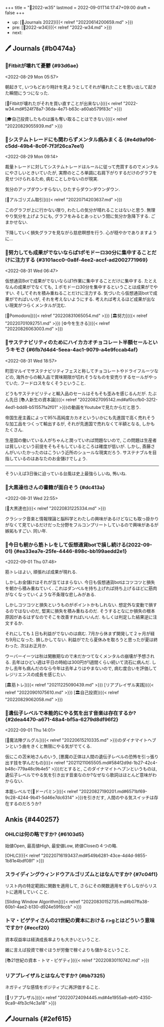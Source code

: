 +++
title = "📓2022-w35"
lastmod = 2022-09-01T14:17:47+09:00
draft = false
+++

-   up: [📅Journals 2022]({{< relref "20220614200659.md" >}})
-   pre: [📓2022-w34]({{< relref "2022-w34.md" >}})
-   next:


## 🖊 Journals {#b0474a}


### 💭Fitbitが壊れて憂鬱 {#93d6ae}

<span class="timestamp-wrapper"><span class="timestamp">&lt;2022-08-29 Mon 05:57&gt;</span></span>

朝起きて, いつもどおり時計を見ようとしてそれが壊れたことを思い出して起きた瞬間にうつになった.

[💭Fitbitが壊れたがそれを買い直すことが出来ない]({{< relref "2022-w34.md#524f78a7-36da-4e71-b63c-a60ab579f83c" >}})

[🎓自己投資したものは誰も奪い取ることはできない]({{< relref "20220829055939.md" >}})


### 💭システムトレードにも関わらずメンタル病みまくる {#e4d9af06-c5dd-49b4-8c0f-7f3f26ca7ee1}

<span class="timestamp-wrapper"><span class="timestamp">&lt;2022-08-29 Mon 09:14&gt;</span></span>

裁量トレードに対してシステムトレードはルールに従って売買するのでメンタルにやさしいときいていたが, 実際のところ単調に右肩下がりするだけのグラフを見せつけられるため, 病むことしかないのが現実.

気分のアップダウンすらない, ひたすらダウンダウンダウン.

[📝アルゴリズム取引]({{< relref "20220714203637.md" >}})

このグラフが上に行かない限り, わたしの気分が晴れることはないと思う. 無理やり気分を上げようにも, グラフをみるとあっという間に気分か急降下する. ごまかせない.

下降していく損失グラフを見ながら慈悲瞑想を行う. 心が穏やかでありますように...


### 💭努力しても成果がでないならば1ポモドーロ30分に集中することだけに注力する {#3101acc0-0a8f-4ee2-accf-ad2002771969}

<span class="timestamp-wrapper"><span class="timestamp">&lt;2022-08-31 Wed 06:47&gt;</span></span>

仮想通貨Botで成果がでないならば1作業に集中することだけに集中する. たとえなんの成果がでなくても, １ポモドーロ30分を集中するということは成果がでやすい. そしてそれを積み重ねることだけに注力する. 気づいたら仮想通貨botで成果がでればいいが, それを考えないようにする. 考えれば考えるほど成果が出ない現実がつらくメンタルが沈む.

[🍅Pomodoro]({{< relref "20220831065054.md" >}}) [🏛努力]({{< relref "20220701092751.md" >}}) [⚙今を生きる]({{< relref "20220826063003.md" >}})


### 💭サステナビリティのためにハイカカオチョコレート半額セールというキモさ {#6fb7d4d4-5eea-4ac1-9079-a4e9fccab4af}

<span class="timestamp-wrapper"><span class="timestamp">&lt;2022-08-31 Wed 18:57&gt;</span></span>

町田マルイでサステナビリティフェスと称してチョコレートやドライフルーツなどの, 海外からの輸入品で賞味期限が切れそうなものを安売りするセールがやっていた. フードロスをなくそうということ.

どうもサステナビリティと輸入品のセールはそもそも歪みを感じるんだが. たぶん先日
[📚人新生の資本論]({{< relref "20220827095142.md#af0ccfb0-32f2-4ed1-bdd8-b51557fa2f01" >}})の動画をYoutubeで見たからだと思う.

帝国生産主義によって95%高純度カカオといういかにも先進国で高く売れそうな加工品をつくって輸出するが, それが先進国で売れなくて半額となる, しかもたくさん.

生産国の働いている人がちゃんと潤っていれば問題ないので, この問題は生産者は貧しいという前提をそもそもしているところは確度が低いが. しかし, 斎藤さんがいいたかったのはこういう近所のシュールな現実だろう. サステナブルを目指しているのはあなたのお金儲けでしょう.

---

そういえば3日後に迫っている台風は史上最強らしいね, 怖いね.


### 💭大黒達也さんの書籍が面白そう {#dc413a}

<span class="timestamp-wrapper"><span class="timestamp">&lt;2022-08-31 Wed 22:55&gt;</span></span>

[👨大黒達也]({{< relref "20220831225334.md" >}})

クラシック音楽と情報理論と脳科学とわたしの興味があるけどなにも取っ掛かりがなくて見ているだけだった分野をフルコンプリートしているので興味があるが嫉妬もすごい. 同い年.


### 💭今日も朝から筋トレをして仮想通貨botで損し続ける(2022-09-01) {#ea33ea7e-25fe-4446-898c-bb199aedd2e1}

<span class="timestamp-wrapper"><span class="timestamp">&lt;2022-09-01 Thu 07:48&gt;</span></span>

筋トレはよい, 頑張れば成果が現れる.

しかしお金儲けはそれが当てはまらない. 今日も仮想通貨botはコツコツと損失を朝から積み重ねていく. これはダンベルを持ち上げれば持ち上げるほどに筋肉がなくなっていくような不条理な悲しみがある.

しかしコツコツと損失というものがポイントかもしれない. 想定外な変動で損するのではないのだ, 堅実に損失を積み重ねるのだ. そうするとなにか損失の根本原因があるはずなのでそこを改善すればいいんだ. もしくは判定した結果逆に注文するか.

それにしても１日も利益がでないのは病む. 7月から休まず開発して２ヶ月が経ち9月になった. 損しかしてない. 利益がでたら夏休みを取ろうと思ったが夏は終わった. 次はお正月か.

ウーバーイーツは秋は閑散期なので未だかつてなくメンタルの崩壊が予想される. 去年はひどい週は平日の時給は300円が1週間くらい続いて流石に病んだ. しかし去年も病んだのなら今年は去年よりはやまないので, 病む度合いを評価してレジリエンスの成長を感じたい.

[🏛筋トレ]({{< relref "20211225090439.md" >}}) [リアプレイザル実践]({{< relref "20220901075610.md" >}}) [🏛自己投資]({{< relref "20220829062058.md" >}})


### 💭遺伝子レベルで本能的にやる気を出す音楽は存在するか? {#2dea4470-a671-48a4-bf5a-6279d8df96f2}

<span class="timestamp-wrapper"><span class="timestamp">&lt;2022-09-01 Thu 14:01&gt;</span></span>

[📝魔法陣グルグル]({{< relref "20220615210335.md" >}})のダイナマイトヘブンという曲をきくと無限にやる気がでてくる.

仮にこの苫米地さんのいう, [悪魔の正体は人間の遺伝子レベルの恐怖を引っ張り出す技を学んだもの]({{< relref "20211211065505.md#584f2d9d-1b27-42c4-b48c-779a48c9b4e5" >}})だとすると, このダイナマイトヘブンというものは, 遺伝子レベルでやる気を引き出す音楽なのか?なぜなら歌詞はほとんど意味がわからない.

本能レベルで[📝ドーパミン]({{< relref "20220827190201.md#6571bf69-9c28-4244-9b41-5d46e7dc6314" >}})を引きだす, 人間のやる気スイッチは存在するのだろうか?


## Ankis {#440257}


### OHLCは何の略ですか? {#6103d5}

始値Open, 最高値High, 最安値Low, 終値Closeの４つの略.

[OHLC]({{< relref "20220716193437.md#549b6281-43ce-4d4d-9855-1b81e4bdf08f" >}})


### スライディングウィンドウアルゴリズムとはなんですか? {#7c04f1}

リスト内の特定範囲に関数を適用して, さらにその関数適用をずらしながらリストに適用していくこと.

[Sliding Window Algorithm]({{< relref "20220830152735.md#b07ffa38-60b1-4ae2-b130-d924e59f8ccb" >}})


### トマ・ピゲティさんの21世紀の資本における r>gとはどういう意味ですか? {#eccf20}

資本収益率は経済成長率よりも大きいということ.

雑に言えば投資で稼ぐほうが労働で稼ぐよりも儲かるということ.

[📚21世紀の資本 - トマ・ピゲティ]({{< relref "20220830110742.md" >}})


### リアプレイザルとはなんですか? {#bb7325}

ネガティブな感情をポジティブに再評価すること.

[📝リアプレザル]({{< relref "20220724094445.md#4e1955a9-ebf0-4350-9ca9-4fb3cf4c3a18" >}})


## 🖊Journals {#2ef615}
